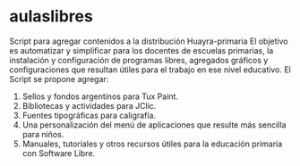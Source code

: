 # aulaslibres
Script para agregar contenidos a la distribución Huayra-primaria
El objetivo es automatizar y simplificar para los docentes de escuelas primarias, la instalación y configuración de programas libres, agregados gráficos y configuraciones que resultan útiles para el trabajo en ese nivel educativo.
El Script se propone agregar:
1. Sellos y fondos argentinos para Tux Paint.
2. Bibliotecas y actividades para JClic.
3. Fuentes tipográficas para caligrafía.
4. Una personalización del menú de aplicaciones que resulte más sencilla para niños.
5. Manuales, tutoriales y otros recursos útiles para la educación primaria con Software Libre.
